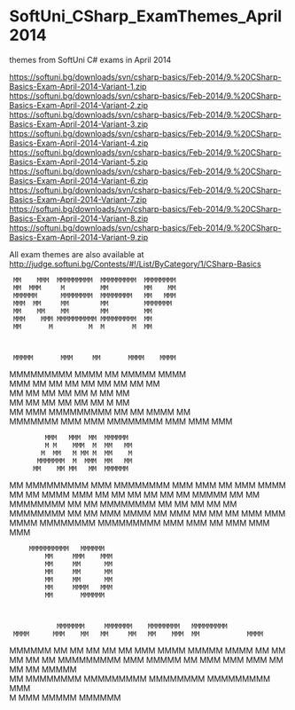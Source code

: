 SoftUni_CSharp_ExamThemes_April2014
===================================

themes from SoftUni C# exams in April 2014

https://softuni.bg/downloads/svn/csharp-basics/Feb-2014/9.%20CSharp-Basics-Exam-April-2014-Variant-1.zip
https://softuni.bg/downloads/svn/csharp-basics/Feb-2014/9.%20CSharp-Basics-Exam-April-2014-Variant-2.zip
https://softuni.bg/downloads/svn/csharp-basics/Feb-2014/9.%20CSharp-Basics-Exam-April-2014-Variant-3.zip
https://softuni.bg/downloads/svn/csharp-basics/Feb-2014/9.%20CSharp-Basics-Exam-April-2014-Variant-4.zip
https://softuni.bg/downloads/svn/csharp-basics/Feb-2014/9.%20CSharp-Basics-Exam-April-2014-Variant-5.zip
https://softuni.bg/downloads/svn/csharp-basics/Feb-2014/9.%20CSharp-Basics-Exam-April-2014-Variant-6.zip
https://softuni.bg/downloads/svn/csharp-basics/Feb-2014/9.%20CSharp-Basics-Exam-April-2014-Variant-7.zip
https://softuni.bg/downloads/svn/csharp-basics/Feb-2014/9.%20CSharp-Basics-Exam-April-2014-Variant-8.zip
https://softuni.bg/downloads/svn/csharp-basics/Feb-2014/9.%20CSharp-Basics-Exam-April-2014-Variant-9.zip


All exam themes are also available at http://judge.softuni.bg/Contests/#!/List/ByCategory/1/CSharp-Basics

                                                                                                  
     MM    MMM  MMMMMMMMM  MMMMMMMMM  MMMMMMMM                  
     MM  MMM     M         MM         MM    MM                  
     MMMMMM      MMMMMMMM  MMMMMMMM   MM   MMM                  
     MMM  MM     MM        MM         MMMMMMM                   
     MM    MM    MM        MM         MM                        
     MMM    MMM MMMMMMMMMM MMMMMMMMM  MM                        
     MM       M         M  M       M  MM                        
                                                                
                                                                
                                                                
     MMMMM       MMM     MM       MMMM    MMMM                  
   MMMMMMMMM    MMMM     MM       MMMMM   MMMM                  
  MMM     MM    MM MM    MM       MM MM  MM MM                  
  MM           MM  MM    MM       MM  M  MM MM                  
  MM           MM   MM   MM       MM  MM M  MM                  
   MM    MMM  MMMMMMMMM  MM       MM  MMMM  MM                  
    MMMMMMM  MMM     MMM MMMMMMMM MMM  MMM MMM                  
                                                                
 
                                                                
             MMM   MMM  MM  MMMMMM                              
             M M    MMM  M  MM   MM                             
            M  MM   M MM M  MM    M                             
           MMMMMMM  M  MMM  MM   MM                             
          MM    MM MM   MM  MMMMMM                              
                                                                
                                                                
                                                                
 MM       MMMMMMMMM     MMM     MMMMMMMM   MMM    MMM
 MM       MMM          MMMM     MM     MM  MMMM   MMM
 MM        MM          MM MM    MM     MM  MMMMM  MM 
 MM        MMMMMMMM   MM   MM   MMMMMMMM   MM  MM MM 
 MM        MM        MMMMMMMM   MM   MM    MMM  MMMM 
 MM       MMM        MM     MM  MM    MMM  MMM   MMMM
 MMMMMMMM MMMMMMMMM MMM     MMM MM     MMM MMM    MMM
                                                  
                                         
         MMMMMMMMMM   MMMMMM   
             MM     MMM    MMM 
             MM     MM      MM 
             MM     MM      MM 
             MM     MM      MM 
             MM     MMMM   MMM 
             MM       MMMMMM   
                                       
                                                                
                                                                
                MMMMMMM     MMMMMMM    MMMMMMMM   MMMMMMMMM              
     MMMM      MMM    MM   MM     MM   MM    MMM  MM            MMMM     
 MMMMMM        MM         MM       MM  MM     MM  MMM MMMM         MMMMM 
MMMM           MM         MM       MM  MM     MM  MMMMMMMMM           MMM
   MMMMM       MM     MMM MMM     MMM  MM     MM  MM             MMMMM   
       MM       MMMMMMMM   MMMMMMMMM   MMMMMMMM   MMMMMMMMM     MMM      
                   M          MMM      MMMMM       MMMMMM           
